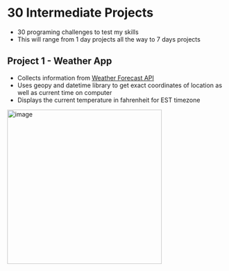 # 30 Intermediate Projects
- 30 programing challenges to test my skills
- This will range from 1 day projects all the way to 7 days projects

## Project 1 - Weather App
- Collects information from [Weather Forecast API](https://open-meteo.com/)
- Uses geopy and datetime library to get exact coordinates of location as well as current time on computer
- Displays the current temperature in fahrenheit for EST timezone

[<img width="356" alt="image" src="https://github.com/user-attachments/assets/bb941b1e-8603-4b9e-bdc7-188a5d490fd1" />](https://github.com/maxwelllokshin1/30-Intermediate-Projects/blob/main/WeatherApp.py)

